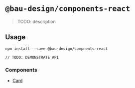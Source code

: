 # `@bau-design/components-react`

> TODO: description

## Usage

```
npm install --save @bau-design/compnents-react

// TODO: DEMONSTRATE API
```

### Components
* [Card](src/components/molecules/card/card.md)
